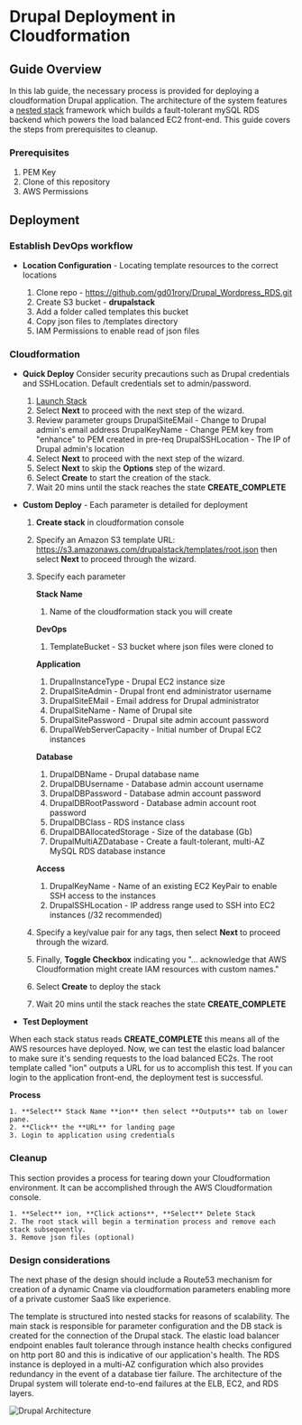 # Drupal Deployment in Cloudformation

## Guide Overview

In this lab guide, the necessary process is provided for deploying a cloudformation Drupal application. The architecture of the system features a [nested stack](https://aws.amazon.com/blogs/devops/use-nested-stacks-to-create-reusable-templates-and-support-role-specialization/) framework which builds a fault-tolerant mySQL RDS backend which powers the load balanced EC2 front-end. This guide covers the steps from prerequisites to cleanup.

### Prerequisites

1. PEM Key
2. Clone of this repository
3. AWS Permissions

## Deployment

### Establish DevOps workflow

* **Location Configuration** -
Locating template resources to the correct locations

   1. Clone repo - https://github.com/gd01rory/Drupal_Wordpress_RDS.git
   2. Create S3 bucket - **drupalstack**
   3. Add a folder called templates this bucket
   4. Copy json files to /templates directory
   5. IAM Permissions to enable read of json files

### Cloudformation

* **Quick Deploy**
Consider security precautions such as Drupal credentials and SSHLocation. Default credentials set to admin/password.

    1. <a href="https://console.aws.amazon.com/cloudformation/home#/stacks/new?stackName=ion&templateURL=https://s3.amazonaws.com/drupalstack/templates/root.json">Launch Stack</a>
    2. Select **Next** to proceed with the next step of the wizard.
    3. Review parameter groups
          DrupalSiteEMail - Change to Drupal admin's email address
          DrupalKeyName - Change PEM key from "enhance" to PEM created in pre-req
          DrupalSSHLocation - The IP of Drupal admin's location
    4. Select **Next** to proceed with the next step of the wizard.
    5. Select **Next** to skip the **Options** step of the wizard.
    6. Select **Create** to start the creation of the stack.
    7. Wait 20 mins until the stack reaches the state **CREATE_COMPLETE**

* **Custom Deploy** -
Each parameter is detailed for deployment

    1. **Create stack** in cloudformation console
    2. Specify an Amazon S3 template URL: https://s3.amazonaws.com/drupalstack/templates/root.json then select      **Next** to proceed through the wizard.
    3. Specify each parameter

          **Stack Name**
          1. Name of the cloudformation stack you will create

          **DevOps**
          1. TemplateBucket - S3 bucket where json files were cloned to

          **Application**
          1. DrupalInstanceType - Drupal EC2 instance size
          2. DrupalSiteAdmin - Drupal front end administrator username
          3. DrupalSiteEMail - Email address for Drupal administrator
          4. DrupalSiteName - Name of Drupal site
          5. DrupalSitePassword - Drupal site admin account password
          6. DrupalWebServerCapacity - Initial number of Drupal EC2 instances

          **Database**
          1. DrupalDBName - Drupal database name
          2. DrupalDBUsername - Database admin account username
          3. DrupalDBPassword - Database admin account password
          4. DrupalDBRootPassword - Database admin account root password
          5. DrupalDBClass - RDS instance class
          6. DrupalDBAllocatedStorage - Size of the database (Gb)
          7. DrupalMultiAZDatabase - Create a fault-tolerant, multi-AZ MySQL RDS database instance

          **Access**
          1. DrupalKeyName - Name of an existing EC2 KeyPair to enable SSH access to the instances
          2. DrupalSSHLocation - IP address range used to SSH into EC2 instances (/32 recommended)

    4. Specify a key/value pair for any tags, then select **Next** to proceed through the wizard.
    5. Finally, **Toggle Checkbox** indicating you "... acknowledge that AWS Cloudformation might create IAM resources with custom names."
    6. Select **Create** to deploy the stack
    7. Wait 20 mins until the stack reaches the state **CREATE_COMPLETE**

* **Test Deployment**

When each stack status reads **CREATE_COMPLETE** this means all of the AWS resources have deployed. Now, we can test the elastic load balancer to make sure it's sending requests to the load balanced EC2s. The root template called "ion" outputs a URL for us to accomplish this test. If you can login to the application front-end, the deployment test is successful.

**Process**

    1. **Select** Stack Name **ion** then select **Outputs** tab on lower pane.
    2. **Click** the **URL** for landing page
    3. Login to application using credentials

### Cleanup

This section provides a process for tearing down your Cloudformation environment. It can be accomplished through the AWS Cloudformation console.

    1. **Select** ion, **Click actions**, **Select** Delete Stack
    2. The root stack will begin a termination process and remove each stack subsequently.
    3. Remove json files (optional)

### Design considerations

The next phase of the design should include a Route53 mechanism for creation of a dynamic Cname via cloudformation parameters enabling more of a private customer SaaS like experience.

The template is structured into nested stacks for reasons of scalability. The main stack is responsible for parameter configuration and the DB stack is created for the connection of the Drupal stack. The elastic load balancer endpoint enables fault tolerance through instance health checks configured on http port 80 and this is indicative of our application's health. The RDS instance is deployed in a multi-AZ configuration which also provides redundancy in the event of a database tier failure. The architecture of the Drupal system will tolerate end-to-end failures at the ELB, EC2, and RDS layers.

![Drupal Architecture](https://s3.amazonaws.com/drupalstack/templates/diagram/drupal.png)
